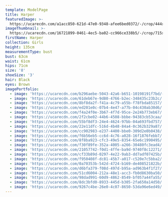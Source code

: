 ```yaml
---
template: ModelPage
title: Harper
featuredImage: >-
  https://ucarecdn.com/a1acc850-621d-47e0-9348-afee6bed0372/-/crop/444x309/0,0/-/preview/
imageThumbnail: >-
  https://ucarecdn.com/16721899-0461-4ec5-ba02-cc966ce338b5/-/crop/715x974/1074,94/-/preview/
firstName: Harper
collection: Girls
height: 135cm
measurementType: bust
bust: 63cm
waist: 61cm
hips: 71cm
size: '8'
shoeSize: '3'
hair: Black
eyes: Brown
imagePortfolio:
  - image: 'https://ucarecdn.com/b296aebe-5043-42a6-b651-10198191f7bd/-/preview/'
  - image: 'https://ucarecdn.com/61deb67e-9d80-4766-b2ec-348435c23b2c/'
  - image: 'https://ucarecdn.com/8bf8da2f-f41a-4c79-a55b-f78fbda85157/'
  - image: 'https://ucarecdn.com/ed201e0c-07b4-4e47-a77b-04c430ab30d6/'
  - image: 'https://ucarecdn.com/f4a24f0e-3b67-4f7d-95ce-2e24b773eb67/'
  - image: 'https://ucarecdn.com/2f2cbe02-44b6-4508-bbbe-94383cb53caa/'
  - image: 'https://ucarecdn.com/55bf8df3-24e4-4624-97bb-04a693fbd757/'
  - image: 'https://ucarecdn.com/22e11dfc-516d-4b48-84a4-0c362b329a87/'
  - image: 'https://ucarecdn.com/cc902983-e237-4400-bbe0-309d2e0b0438/'
  - image: 'https://ucarecdn.com/f6b56eb5-cc6d-4c76-a028-16f1876febb7/'
  - image: 'https://ucarecdn.com/8f8ba923-cfc3-49e5-8354-65e6c1990495/'
  - image: 'https://ucarecdn.com/f30f89fe-352a-4005-a266-30480fc3ead4/'
  - image: 'https://ucarecdn.com/21057742-f0d1-4ffe-ba9d-9740f8c12271/'
  - image: 'https://ucarecdn.com/cf33b89d-0297-4e22-9ab3-dd7adf07425b/'
  - image: 'https://ucarecdn.com/f950408f-dc81-45b7-a017-c520e7c5bba2/'
  - image: 'https://ucarecdn.com/0a70353b-542d-4724-b169-de408521822b/'
  - image: 'https://ucarecdn.com/d6bfa379-f08d-497d-b95a-ad963b4f1f27/'
  - image: 'https://ucarecdn.com/51cd6004-212a-48e1-acc3-fb0d8630ba50/'
  - image: 'https://ucarecdn.com/98dad991-60d9-4862-8549-bf057a44fa55/'
  - image: 'https://ucarecdn.com/8dc3bfd0-8933-445d-b305-2fa650a14d50/'
  - image: 'https://ucarecdn.com/9267c4be-26e0-4c07-8650-53da96e6ed49/'
---
```


